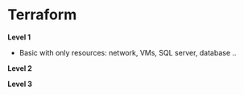 # Terraform

**Level 1**

- Basic with only resources: network, VMs, SQL server, database ..

**Level 2**



**Level 3**



